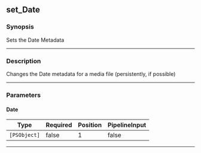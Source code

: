 set_Date
--------

### Synopsis
Sets the Date Metadata

---

### Description

Changes the Date metadata for a media file (persistently, if possible)

---

### Parameters
#### **Date**

|Type        |Required|Position|PipelineInput|
|------------|--------|--------|-------------|
|`[PSObject]`|false   |1       |false        |

---
